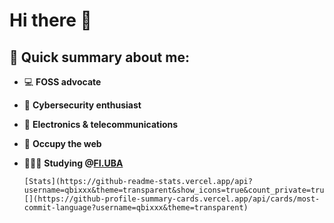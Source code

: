 # Hi there 👋
## 📝 Quick summary about me:
- 💻 **FOSS advocate**
- 🔐 **Cybersecurity enthusiast** 
- 📡 **Electronics & telecommunications**    
- 🏴 **Occupy the web**
- 👩🏻‍💻 **Studying @[FI.UBA](https://www.fi.uba.ar/grado/carreras/ingenieria-en-informatica/plan-de-estudios)**

      [Stats](https://github-readme-stats.vercel.app/api?username=qbixxx&theme=transparent&show_icons=true&count_private=true)
      [](https://github-profile-summary-cards.vercel.app/api/cards/most-commit-language?username=qbixxx&theme=transparent)
